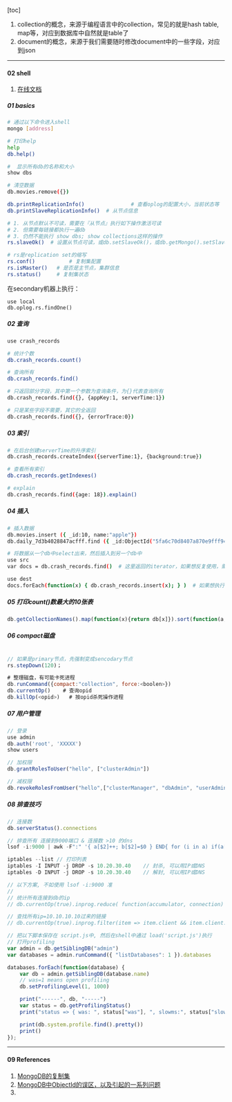 

[toc]



1. collection的概念，来源于编程语言中的collection，常见的就是hash table, map等，对应到数据库中自然就是table了
2. document的概念，来源于我们需要随时修改document中的一些字段，对应到json



-----

#### 02 shell

1. [在线文档](https://docs.mongodb.com/manual/reference/method/db.collection.find/)



##### 01 basics

```bash
# 通过以下命令进入shell
mongo [address]

# 打印help
help
db.help()

#  显示所有db的名称和大小
show dbs

# 清空数据
db.movies.remove({})

db.printReplicationInfo()				# 查看oplog的配置大小，当前状态等
db.printSlaveReplicationInfo()	# 从节点信息

# 1. 从节点默认不可读，需要在『从节点』执行如下操作激活可读
# 2. 但需要每链接都执行一遍db
# 3. 仍然不能执行 show dbs; show collections这样的操作
rs.slaveOk()  # 设置从节点可读，或db.setSlaveOk()，或db.getMongo().setSlaveOk()

# rs是replication set的缩写
rs.conf()			# 复制集配置
rs.isMaster()	# 是否是主节点，集群信息
rs.status()		# 复制集状态
```



在secondary机器上执行：

```shell
use local
db.oplog.rs.findOne()
```



##### 02 查询

```bash
use crash_records

# 统计个数
db.crash_records.count()

# 查询所有
db.crash_records.find()

# 只返回部分字段，其中第一个参数为查询条件，为{}代表查询所有
db.crash_records.find({}, {appKey:1, serverTime:1})

# 只是某些字段不需要，其它的全返回
db.crash_records.find({}, {errorTrace:0})

```



##### 03 索引



```bash
# 在后台创建serverTime的升序索引
db.crash_records.createIndex({serverTime:1}, {background:true})

# 查看所有索引
db.crash_records.getIndexes()

# explain
db.crash_records.find({age: 18}).explain()
```



##### 04 插入

```bash
# 插入数据
db.movies.insert ({ _id:10, name:"apple"})
db.daily_7d3b4028847acfff.find ({ _id:ObjectId("5fa6c70d8407a870e9fff94f") })

# 将数据从一个db中select出来，然后插入到另一个db中
use src
var docs = db.crash_records.find()	# 这里返回的iterator，如果想反复使用，需要使用.toArray()

use dest
docs.forEach(function(x) { db.crash_records.insert(x); } )	# 如果想执行upsert，则需要使用save()方法
```



##### 05 打印count()数最大的10张表



```js
db.getCollectionNames().map(function(x){return db[x]}).sort(function(a,b){ return a.count() - b.count() }).slice(-10).forEach(function(x){ print(x, x.count())})

```



##### 06 compact磁盘

```js

// 如果是primary节点，先强制变成sencodary节点
rs.stepDown(120)；

# 整理磁盘，有可能卡死进程
db.runCommand({compact:"collection", force:<boolen>})
db.currentOp()    # 查询opid
db.killOp(<opid>)	# 按opid杀死操作进程

```



##### 07 用户管理

```js
// 登录
use admin
db.auth('root', 'XXXXX')
show users

// 加权限
db.grantRolesToUser("hello", ["clusterAdmin"])

// 减权限
db.revokeRolesFromUser("hello",["clusterManager", "dbAdmin", "userAdminAnyDatabase"])

```



##### 08 排查技巧

```js
// 连接数
db.serverStatus().connections

// 排查所有 连接到9000端口 & 连接数 >10 的dns
lsof -i:9000 | awk -F":" '{ a[$2]++; b[$2]=$0 } END{ for (i in a) if(a[i] > 10)  print a[i], b[i]  } '

iptables --list	// 打印列表
iptables -I INPUT -j DROP -s 10.20.30.40 	// 封杀, 可以用IP或DNS
iptables -D INPUT -j DROP -s 10.20.30.40	// 解封, 可以用IP或DNS

// 以下方案, 不如使用 lsof -i:9000 准
//
// 统计所有连接到db的ip
// db.currentOp(true).inprog.reduce( function(accumulator, connection) { ipaddress = connection.client ? connection.client.split(":")[0] : "Internal"; accumulator[ipaddress] = (accumulator[ipaddress] || 0) + 1; accumulator["TOTAL_CONNECTION_COUNT"]++; return accumulator; }, { TOTAL_CONNECTION_COUNT: 0 })

// 查找所有ip=10.10.10.10过来的链接 
// db.currentOp(true).inprog.filter(item => item.client && item.client.startsWith('10.10.10.10'));
```



```js
// 把以下脚本保存在 script.js中, 然后在shell中通过 load('script.js')执行
// 打开profiling
var admin = db.getSiblingDB("admin")
var databases = admin.runCommand({ "listDatabases": 1 }).databases

databases.forEach(function(database) {
    var db = admin.getSiblingDB(database.name)
    // was=1 means open profiling
    db.setProfilingLevel(1, 1000)

    print("------", db, "-----")
    var status = db.getProfilingStatus()
    print("status => { was: ", status["was"], ", slowms:", status["slowms"], "}")

    print(db.system.profile.find().pretty())
    print()
});     
```







--------

#### 09 References

1. [MongoDB的复制集](https://www.bookstack.cn/read/linfenliang-mongodb/chapter7.md)
2. [MongoDB中ObjectId的误区，以及引起的一系列问题](https://blog.csdn.net/xiamizy/article/details/41521025)
3. 